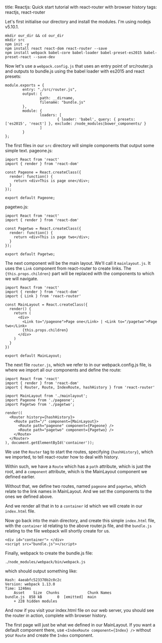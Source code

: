 title: Reactjs: Quick start tutorial with react-router with browser history
tags: reactjs, react-router

Let's first initialise our directory and install the modules. I'm using nodejs v5.10.1.  

    mkdir our_dir && cd our_dir
    mkdir src
    npm init -y
    npm install react react-dom react-router --save
    npm install webpack babel-core babel-loader babel-preset-es2015 babel-preset-react --save-dev

Now let's use a `webpack.config.js` that uses an entry point of src/router.js and outputs to bundle.js using the babel loader with es2015 and react presets:

    module.exports = {
            entry: "./src/router.js",
            output: {
                    path: __dirname,
                    filename: "bundle.js"
            },
            module: {
                    loaders: [
                            { loader: 'babel', query: { presets: ['es2015', 'react'] }, exclude: /node_modules|bower_components/ }
                    ]
            }
    };

The first files in our `src` directory will simple components that output some simple text. pageone.js:

    import React from 'react'
    import { render } from 'react-dom'
    
    const Pageone = React.createClass({
      render: function() {
        return <div>This is page one</div>;
      }
    });
    
    export default Pageone;

pagetwo.js:

    import React from 'react'
    import { render } from 'react-dom'
    
    const Pagetwo = React.createClass({
      render: function() {
        return <div>This is page two</div>;
      }
    });
    
    export default Pagetwo;

The next component will be the main layout. We'll call it `mainlayout.js`. It uses the `Link` component from react-router to create links. The `{this.props.children}` part will be replaced with the components to which we will navigate.

    import React from 'react'
    import { render } from 'react-dom'
    import { Link } from 'react-router'
    
    const MainLayout = React.createClass({
      render() {
        return (
          <div>
            <Link to="/pageone">Page one</Link> | <Link to="/pagetwo">Page two</Link>
            {this.props.children}
          </div>
        )
      }
    })
    
    export default MainLayout;

The next file `router.js`, which we refer to in our webpack.config.js file, is where we import all our components and define the route:

    import React from 'react'
    import { render } from 'react-dom'
    import { Router, Route, IndexRoute, hashHistory } from 'react-router'
    
    import MainLayout from './mainlayout';
    import Pageone from './pageone';
    import Pagetwo from './pagetwo';
    
    render((
      <Router history={hashHistory}>
        <Route path="/" component={MainLayout}>
          <Route path="pageone" component={Pageone} />
          <Route path="pagetwo" component={Pagetwo} />
        </Route>
      </Router>
    ), document.getElementById('container'));

We use the `Router` tag to start the routes, specifying `{hashHistory}`, which we imported, to tell react-router how to deal with history.

Within such, we have a `Route` which has a `path` attribute, which is just the root, and a `component` attribute, which is the MainLayout component we defined earlier.

Without that, we define two routes, named `pageone` and `pagetwo`, which relate to the link names in MainLayout. And we set the components to the ones we defined above.

And we render all that in to a `container` id which we will create in our `index.html` file.

Now go back into the main directory, and create this simple `index.html` file, with the `container` id relating to the above router.js file, and the `bundle.js` relating to the file webpack will shortly create for us.

    <div id="container"> </div>
    <script src="bundle.js"></script>

Finally, webpack to create the bundle.js file:

    ./node_modules/webpack/bin/webpack.js

which should output something like:

    Hash: 4aeabfc523370b2c0c2c
    Version: webpack 1.13.0
    Time: 1246ms
        Asset    Size  Chunks             Chunk Names
    bundle.js  858 kB       0  [emitted]  main
        + 228 hidden modules

And now if you visit your index.html file on our web server, you should see the router in action, complete with browser history.

The first page will just be what we defined in our MainLayout. If you want a default component there, use `<IndexRoute component={Index} />` without your `Route` and create the `Index` component.
